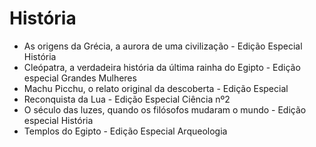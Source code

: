 # História

* As origens da Grécia, a aurora de uma civilização - Edição Especial História
* Cleópatra, a verdadeira história da última rainha do Egipto - Edição especial Grandes Mulheres
* Machu Picchu, o relato original da descoberta - Edição Especial
* Reconquista da Lua - Edição Especial Ciência nº2
* O século das luzes, quando os filósofos mudaram o mundo - Edição especial História
* Templos do Egipto - Edição Especial Arqueologia
